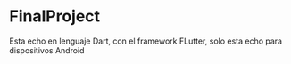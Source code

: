# FinalProject
Esta echo en lenguaje Dart, con el framework FLutter, solo esta echo para dispositivos Android
